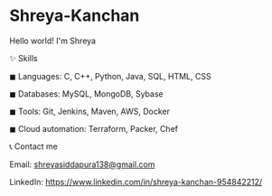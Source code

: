 # Shreya-Kanchan
Hello world! I'm Shreya


✨ Skills

◼ Languages: C, C++, Python, Java, SQL, HTML, CSS

◼ Databases: MySQL, MongoDB, Sybase

◼ Tools: Git, Jenkins, Maven, AWS, Docker

◼ Cloud automation: Terraform, Packer, Chef



📞 Contact me

Email: shreyasiddapura138@gmail.com

LinkedIn: https://www.linkedin.com/in/shreya-kanchan-954842212/





 


